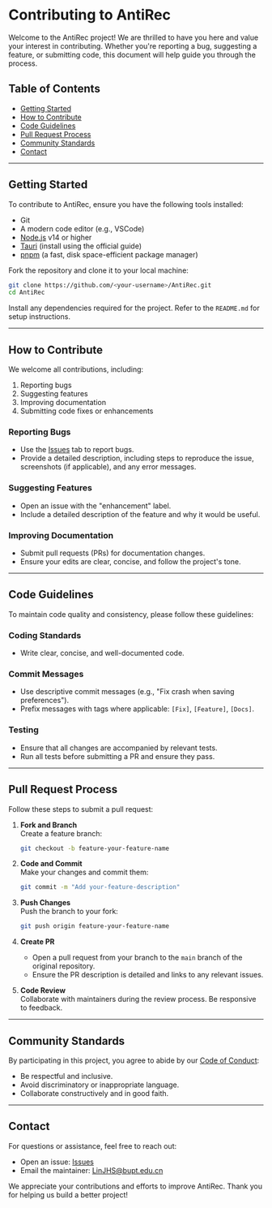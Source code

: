 # Contributing to AntiRec

Welcome to the AntiRec project! We are thrilled to have you here and value your interest in contributing. Whether you're reporting a bug, suggesting a feature, or submitting code, this document will help guide you through the process.

## Table of Contents
- [Getting Started](#getting-started)
- [How to Contribute](#how-to-contribute)
- [Code Guidelines](#code-guidelines)
- [Pull Request Process](#pull-request-process)
- [Community Standards](#community-standards)
- [Contact](#contact)

---

## Getting Started

To contribute to AntiRec, ensure you have the following tools installed:
- Git
- A modern code editor (e.g., VSCode)
- [Node.js](https://nodejs.org/) v14 or higher
- [Tauri](https://tauri.app/) (install using the official guide)
- [pnpm](https://pnpm.io/) (a fast, disk space-efficient package manager)

Fork the repository and clone it to your local machine:
```bash
git clone https://github.com/<your-username>/AntiRec.git
cd AntiRec
```

Install any dependencies required for the project. Refer to the `README.md` for setup instructions.

---

## How to Contribute

We welcome all contributions, including:
1. Reporting bugs
2. Suggesting features
3. Improving documentation
4. Submitting code fixes or enhancements

### Reporting Bugs
- Use the [Issues](https://github.com/LinJHS/AntiRec/issues) tab to report bugs.
- Provide a detailed description, including steps to reproduce the issue, screenshots (if applicable), and any error messages.

### Suggesting Features
- Open an issue with the "enhancement" label.
- Include a detailed description of the feature and why it would be useful.

### Improving Documentation
- Submit pull requests (PRs) for documentation changes.
- Ensure your edits are clear, concise, and follow the project's tone.

---

## Code Guidelines

To maintain code quality and consistency, please follow these guidelines:

### Coding Standards
- Write clear, concise, and well-documented code.

### Commit Messages
- Use descriptive commit messages (e.g., "Fix crash when saving preferences").
- Prefix messages with tags where applicable: `[Fix]`, `[Feature]`, `[Docs]`.

### Testing
- Ensure that all changes are accompanied by relevant tests.
- Run all tests before submitting a PR and ensure they pass.

---

## Pull Request Process

Follow these steps to submit a pull request:

1. **Fork and Branch**  
   Create a feature branch:
   ```bash
   git checkout -b feature-your-feature-name
   ```

2. **Code and Commit**  
   Make your changes and commit them:
   ```bash
   git commit -m "Add your-feature-description"
   ```

3. **Push Changes**  
   Push the branch to your fork:
   ```bash
   git push origin feature-your-feature-name
   ```

4. **Create PR**  
   - Open a pull request from your branch to the `main` branch of the original repository.
   - Ensure the PR description is detailed and links to any relevant issues.

5. **Code Review**  
   Collaborate with maintainers during the review process. Be responsive to feedback.

---

## Community Standards

By participating in this project, you agree to abide by our [Code of Conduct](https://github.com/LinJHS/AntiRec/blob/main/CODE_OF_CONDUCT.md):
- Be respectful and inclusive.
- Avoid discriminatory or inappropriate language.
- Collaborate constructively and in good faith.

---

## Contact

For questions or assistance, feel free to reach out:
- Open an issue: [Issues](https://github.com/LinJHS/AntiRec/issues)
- Email the maintainer: LinJHS@bupt.edu.cn

We appreciate your contributions and efforts to improve AntiRec. Thank you for helping us build a better project!
